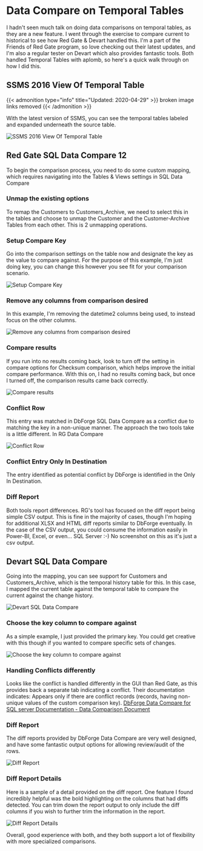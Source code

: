# Data Compare on Temporal Tables


I hadn&#39;t seen much talk on doing data comparisons on temporal tables, as they are a new feature. I went through the exercise to compare current to historical to see how Red Gate &amp; Devart handled this. I&#39;m a part of the Friends of Red Gate program, so love checking out their latest updates, and I&#39;m also a regular tester on Devart which also provides fantastic tools. Both handled Temporal Tables with aplomb, so here&#39;s a quick walk through on how I did this.

## SSMS 2016 View Of Temporal Table

{{&lt; admonition type=&#34;info&#34; title=&#34;Updated: 2020-04-29&#34; &gt;}}
broken image links removed
{{&lt; /admonition &gt;}}


With the latest version of SSMS, you can see the temporal tables labeled and expanded underneath the source table.

![SSMS 2016 View Of Temporal Table](/images/ssms-2016-view-of-temporal-table.png)

## Red Gate SQL Data Compare 12

To begin the comparison process, you need to do some custom mapping, which requires navigating into the Tables &amp; Views settings in SQL Data Compare

### Unmap the existing options

To remap the Customers to Customers_Archive, we need to select this in the tables and choose to unmap the Customer and the Customer-Archive Tables from each other. This is 2 unmapping operations.

### Setup Compare Key

Go into the comparison settings on the table now and designate the key as the value to compare against. For the purpose of this example, I&#39;m just doing key, you can change this however you see fit for your comparison scenario.

![Setup Compare Key](/images/setup-compare-key.png)

### Remove any columns from comparison desired

In this example, I&#39;m removing the datetime2 columns being used, to instead focus on the other columns.

![Remove any columns from comparison desired](/images/remove-any-columns-from-comparison-desired.png)

### Compare results

If you run into no results coming back, look to turn off the setting in compare options for Checksum comparison, which helps improve the initial compare performance. With this on, I had no results coming back, but once I turned off, the comparison results came back correctly.

![Compare results](/images/compare-results.png)

### Conflict Row

This entry was matched in DbForge SQL Data Compare as a conflict due to matching the key in a non-unique manner. The approach the two tools take is a little different. In RG Data Compare

![Conflict Row](/images/conflict-row.png)

### Conflict Entry Only In Destination

The entry identified as potential conflict  by DbForge is identified in the Only In Destination.

### Diff Report

Both tools report differences. RG&#39;s tool has focused on the diff report being simple CSV output. This is fine in the majority of cases, though I&#39;m hoping for additional XLSX and HTML diff reports similar to DbForge eventually. In the case of the CSV output, you could consume the information easily in Power-BI, Excel, or even... SQL Server :-) No screenshot on this as it&#39;s just a csv output.

## Devart SQL Data Compare

Going into the mapping, you can see support for Customers and Customers_Archive, which is the temporal history table for this.
In this case, I mapped the current table against the temporal table to compare the current against the change history.

![Devart SQL Data Compare](/images/devart-sql-data-compare.png)

### Choose the key column to compare against

As a simple example, I just provided the primary key. You could get creative with this though if you wanted to compare specific sets of changes.

![Choose the key column to compare against](/images/choose-the-key-column-to-compare-against.png)

### Handling Conflicts differently

Looks like the conflict is handled differently in the GUI than Red Gate, as this provides back a separate tab indicating a conflict. Their documentation indicates:
Appears only if there are conflict records (records, having non-unique values of the custom comparison key).
[DbForge Data Compare for SQL server Documentation - Data Comparison Document](https://www.devart.com/dbforge/sql/datacompare/docs/data_comparison_document.htm?zoom_highlightsub=conflict)

### Diff Report

The diff reports provided by DbForge Data Compare are very well designed, and have some fantastic output options for allowing review/audit of the rows.

![Diff Report](/images/diff-report.png)

### Diff Report Details

Here is a sample of a detail provided on the diff report. One feature I found incredibly helpful was the bold highlighting on the columns that had diffs detected. You can trim down the report output to only include the diff columns if you wish to further trim the information in the report.

![Diff Report Details](/images/diff-report-details.png)

Overall, good experience with both, and they both support a lot of flexibility with more specialized comparisons.

